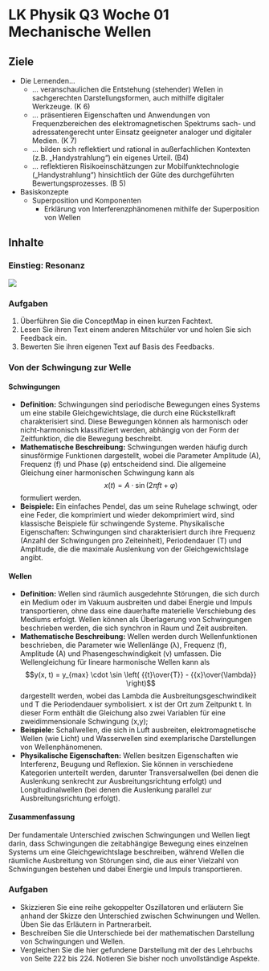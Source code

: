 LK Physik Q3 Woche 01 Mechanische Wellen
==============================

## Ziele

* Die Lernenden…
  * … veranschaulichen die Entstehung (stehender) Wellen in sachgerechten Darstellungsformen, auch mithilfe digitaler Werkzeuge. (K 6)
  * … präsentieren Eigenschaften und Anwendungen von Frequenzbereichen des elektromagnetischen Spektrums sach- und adressatengerecht unter Einsatz geeigneter analoger und digitaler Medien. (K 7)
  * … bilden sich reflektiert und rational in außerfachlichen Kontexten (z.B. „Handystrahlung“) ein eigenes Urteil. (B4)
  * … reflektieren Risikoeinschätzungen zur Mobilfunktechnologie („Handystrahlung“) hinsichtlich der Güte des durchgeführten Bewertungsprozesses. (B 5)
* Basiskonzepte
  * Superposition und Komponenten
    * Erklärung von Interferenzphänomenen mithilfe der Superposition von Wellen

## Inhalte

### Einstieg: Resonanz

<img src='https://g.gravizo.com/svg?
 digraph G {
  graph [fontname = "Handlee"];
  node [fontname = "Handlee"];
  edge [fontname = "Handlee"];
  bgcolor=white;
  R [label="Resonanz"];
  Err [label="Erregerschwingung"];
  Erz [label="Erzwungene\nSchwingung"];
  K [label="Resonanzkatastrophe"];
  O[label="Oszillatoren"];
  D[label="Dämpfung"];
  RK[label="Resonanzkurve"];
  E[label="Eigenfrequenz"];
  RB[label="Resonanzbedingung"];
  A[label="Amplitude"];
  O -> E [label="hat"];
  RK -> D [label="ist abhängig von"];
  Err -> O [label="wirkt auf"];
  Err -> Erz [label="ist ähnlich (f)"];
  Err -> RB [label="f_0 approx f_E"];
  O -> Erz [label="führt aus"];
  Err -> Erz [label="führt Energie zu"];
  Erz -> K [label="ohne Dämpfung"];
  RB -> R [label="wenn erfüllt dann"];
  R -> K [label="eskaliert zu"];
  D -> K [label="verhindert"];
  K -> O [label="zerstört"];
  A->Err [label="ist abhängig"];
  D->A [label="beeinflusst"];
 }
'/>

### Aufgaben

1. Überführen Sie die ConceptMap in einen kurzen Fachtext.
1. Lesen Sie ihren Text einem anderen Mitschüler vor und holen Sie sich Feedback ein.
1. Bewerten Sie ihren eigenen Text auf Basis des Feedbacks.

### Von der Schwingung zur Welle

#### Schwingungen
* **Definition:** Schwingungen sind periodische Bewegungen eines Systems um eine stabile Gleichgewichtslage, die durch eine Rückstellkraft charakterisiert sind. Diese Bewegungen können als harmonisch oder nicht-harmonisch klassifiziert werden, abhängig von der Form der Zeitfunktion, die die Bewegung beschreibt.
* **Mathematische Beschreibung:** Schwingungen werden häufig durch sinusförmige Funktionen dargestellt, wobei die Parameter Amplitude (A), Frequenz (f) und Phase (φ) entscheidend sind. Die allgemeine Gleichung einer harmonischen Schwingung kann als $$x(t) = A \cdot \sin(2\pi f t + φ)$$ formuliert werden.
* **Beispiele:** Ein einfaches Pendel, das um seine Ruhelage schwingt, oder eine Feder, die komprimiert und wieder dekomprimiert wird, sind klassische Beispiele für schwingende Systeme.
Physikalische Eigenschaften: Schwingungen sind charakterisiert durch ihre Frequenz (Anzahl der Schwingungen pro Zeiteinheit), Periodendauer (T) und Amplitude, die die maximale Auslenkung von der Gleichgewichtslage angibt.

#### Wellen

* **Definition:** Wellen sind räumlich ausgedehnte Störungen, die sich durch ein Medium oder im Vakuum ausbreiten und dabei Energie und Impuls transportieren, ohne dass eine dauerhafte materielle Verschiebung des Mediums erfolgt. Wellen können als Überlagerung von Schwingungen beschrieben werden, die sich synchron in Raum und Zeit ausbreiten.
* **Mathematische Beschreibung:** Wellen werden durch Wellenfunktionen beschrieben, die Parameter wie Wellenlänge (λ), Frequenz (f), Amplitude (A) und Phasengeschwindigkeit (v) umfassen. Die Wellengleichung für lineare harmonische Wellen kann als $$y(x, t) = y_{max} \cdot \sin \left( {{t}\over{T}} - {{x}\over{\lambda}} \right)$$ dargestellt werden, wobei das Lambda die Ausbreitungsgeschwindikeit und T die Periodendauer symbolisiert. x ist der Ort zum Zeitpunkt t. In dieser Form enthält die Gleichung also zwei Variablen für eine zweidimmensionale Schwingung (x,y);
* **Beispiele:** Schallwellen, die sich in Luft ausbreiten, elektromagnetische Wellen (wie Licht) und Wasserwellen sind exemplarische Darstellungen von Wellenphänomenen.
* **Physikalische Eigenschaften:** Wellen besitzen Eigenschaften wie Interferenz, Beugung und Reflexion. Sie können in verschiedene Kategorien unterteilt werden, darunter Transversalwellen (bei denen die Auslenkung senkrecht zur Ausbreitungsrichtung erfolgt) und Longitudinalwellen (bei denen die Auslenkung parallel zur Ausbreitungsrichtung erfolgt).

#### Zusammenfassung

Der fundamentale Unterschied zwischen Schwingungen und Wellen liegt darin, dass Schwingungen die zeitabhängige Bewegung eines einzelnen Systems um eine Gleichgewichtslage beschreiben, während Wellen die räumliche Ausbreitung von Störungen sind, die aus einer Vielzahl von Schwingungen bestehen und dabei Energie und Impuls transportieren.

### Aufgaben

* Skizzieren Sie eine reihe gekoppelter Oszillatoren und erläutern Sie anhand der Skizze den Unterschied zwischen Schwinungen und Wellen. Üben Sie das Erläutern in Partnerarbeit.
* Beschreiben Sie die Unterschiede bei der mathematischen Darstellung von Schwingungen und Wellen.
* Vergleichen Sie die hier gefundene Darstellung mit der des Lehrbuchs von Seite 222 bis 224. Notieren Sie bisher noch unvollständige Aspekte.

<!--
  * Skizzen
  * Rechnung
  
### Rechenaufgaben

LBS: 243 Nr. 
  
  -->
